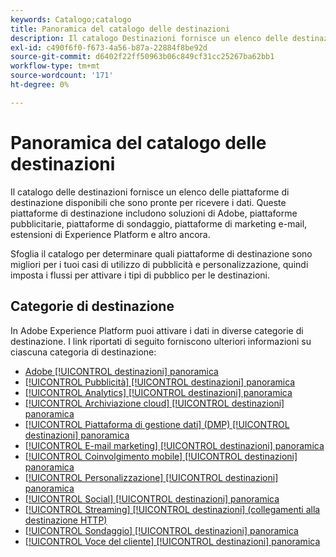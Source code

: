 ```yaml
---
keywords: Catalogo;catalogo
title: Panoramica del catalogo delle destinazioni
description: Il catalogo Destinazioni fornisce un elenco delle destinazioni disponibili pronte per ricevere i dati. Queste destinazioni includono soluzioni di Adobe, piattaforme pubblicitarie, piattaforme di sondaggio, piattaforme di marketing via e-mail e altro ancora.
exl-id: c490f6f0-f673-4a56-b87a-22884f8be92d
source-git-commit: d6402f22ff50963b06c849cf31cc25267ba62bb1
workflow-type: tm+mt
source-wordcount: '171'
ht-degree: 0%

---
```


# Panoramica del catalogo delle destinazioni

Il catalogo delle destinazioni fornisce un elenco delle piattaforme di destinazione disponibili che sono pronte per ricevere i dati. Queste piattaforme di destinazione includono soluzioni di Adobe, piattaforme pubblicitarie, piattaforme di sondaggio, piattaforme di marketing e-mail, estensioni di Experience Platform e altro ancora.

Sfoglia il catalogo per determinare quali piattaforme di destinazione sono migliori per i tuoi casi di utilizzo di pubblicità e personalizzazione, quindi imposta i flussi per attivare i tipi di pubblico per le destinazioni.

<div id="recs-overview-body-1"></div>
<div id="recs-overview-body-2"></div>
<div id="recs-overview-body-3"></div>
<div id="recs-overview-body-4"></div>
<div id="recs-overview-body-5"></div>
<div id="recs-overview-body-6"></div>

## Categorie di destinazione

In Adobe Experience Platform puoi attivare i dati in diverse categorie di destinazione. I link riportati di seguito forniscono ulteriori informazioni su ciascuna categoria di destinazione:

- [Adobe [!UICONTROL destinazioni] panoramica](adobe/overview.md)
- [[!UICONTROL Pubblicità] [!UICONTROL destinazioni] panoramica](advertising/overview.md)
- [[!UICONTROL Analytics] [!UICONTROL destinazioni] panoramica](analytics/overview.md)
- [[!UICONTROL Archiviazione cloud] [!UICONTROL destinazioni] panoramica](cloud-storage/overview.md)
- [[!UICONTROL Piattaforma di gestione dati] (DMP) [!UICONTROL destinazioni] panoramica](data-management/overview.md)
- [[!UICONTROL E-mail marketing] [!UICONTROL destinazioni] panoramica](email-marketing/overview.md)
- [[!UICONTROL Coinvolgimento mobile] [!UICONTROL destinazioni] panoramica](mobile-engagement/overview.md)
- [[!UICONTROL Personalizzazione] [!UICONTROL destinazioni] panoramica](personalization/overview.md)
- [[!UICONTROL Social] [!UICONTROL destinazioni] panoramica](social/overview.md)
- [[!UICONTROL Streaming] [!UICONTROL destinazioni] (collegamenti alla destinazione HTTP)](streaming/http-destination.md)
- [[!UICONTROL Sondaggio] [!UICONTROL destinazioni] panoramica](survey/overview.md)
- [[!UICONTROL Voce del cliente] [!UICONTROL destinazioni] panoramica](voice/overview.md)
